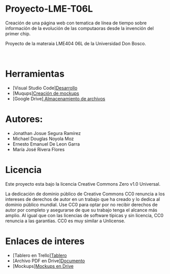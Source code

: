 # Proyecto-LME-T06L
<p>Creación de una página web con tematica de línea de tiempo sobre información de la evolución de las computaoras desde la invención del primer chip.</p>
<p>Proyecto de la materaia LME404 06L de la Universidad Don Bosco.</p>
<br>
<h1>Herramientas</h1>
 <ul>
   <li>[Visual Studio Code]<a href=https://code.visualstudio.com>Desarrollo</a></li>
 <li>[Muqups]<a href=https://app.moqups.com>Creación de mockups</a></li>
 <li>[Google Drive]<a href=https://www.google.com/intl/es/drive> Almacenamiento de archivos</a></li>
 </ul>
 <h1>Autores:</h1>
  <ul>
 <li>Jonathan Josue Segura Ramírez</li>
 <li>Michael Douglas Noyola Moz</li>
 <li>Ernesto Emanuel De Leon Garra</li>
 <li>María José Rivera Flores</li>
 </ul>
 <h1>Licencia</h1>
 <p>Este proyecto esta bajo la licencia Creative Commons Zero v1.0 Universal.</p>
 <p>La dedicación de dominio público de Creative Commons CC0 renuncia a los intereses de derechos de autor en un trabajo que ha creado y lo dedica al dominio   público mundial. Use CC0 para optar por no recibir derechos de autor por completo y asegurarse de que su trabajo tenga el alcance más amplio. Al igual que con las licencias de software típicas y sin licencia, CC0 renuncia a las garantías. CC0 es muy similar a Unlicense.</P>
 <h1>Enlaces de interes</h1>
 <ul>
 <li>[Tablero en Trello]<a href=https://trello.com/w/proyectolmet06l>Tablero</a></li>
 <li>[Archivo PDF en Drive]<a href=https://drive.google.com/file/d/1pgDaT6tHxLiAi0TFcGTfWVxlFwNWI8FH/view?usp=sharing>Documento</a></li>
 <li>[Mockups]<a href=https://drive.google.com/file/d/1HZHH4BK5MWJlIdLMhhy3FyBbMG3V3xNj/view?usp=sharing >Mockups en Drive</a></li>
